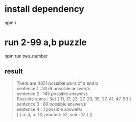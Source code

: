 # install dependency

npm i

# run 2-99 a,b puzzle

npm run two_number

## result

> There are 4851 possible pairs of a and b\
> sentence 1 : 3076 possible answer/s\
> sentence 2 : 145 possible answer/s\
> Possible sums : Set { 11, 17, 23, 27, 29, 35, 37, 41, 47, 53 }\
> sentence 3 : 86 possible answer/s\
> sentence 4 : 1 possible answer/s\
> [ { a: 4, b: 13, product: 52, sum: 17 } ]\
